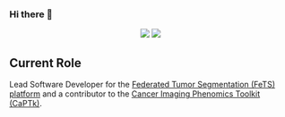 ### Hi there 👋

<!--
**sarthakpati/sarthakpati** is a ✨ _special_ ✨ repository because its `README.md` (this file) appears on your GitHub profile.

Here are some ideas to get you started:

- 🔭 I’m currently working on ...
- 🌱 I’m currently learning ...
- 👯 I’m looking to collaborate on ...
- 🤔 I’m looking for help with ...
- 💬 Ask me about ...
- 📫 How to reach me: ...
- 😄 Pronouns: ...
- ⚡ Fun fact: ...
-->

<p align="center">
  <a href="https://orcid.org/0000-0003-2243-8487" alt="Citation"><img src="https://img.shields.io/badge/Orc--ID-Profile-green" /></a>
  <a href="https://scholar.google.com/citations?user=lL5jPysAAAAJ&hl=en" alt="Citation"><img src="https://img.shields.io/badge/Google%20Scholar-Profile-blue" /></a>
</p>

## Current Role
Lead Software Developer for the [Federated Tumor Segmentation (FeTS) platform](https://www.fets.ai/) and a contributor to the [Cancer Imaging Phenomics Toolkit (CaPTk)](https://www.med.upenn.edu/cbica/captk/).
